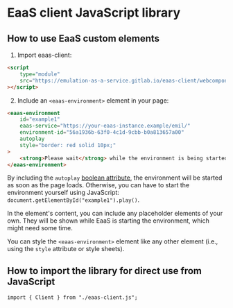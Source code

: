 # EaaS client JavaScript library

## How to use EaaS custom elements

1. Import eaas-client:

```html
<script
    type="module"
    src="https://emulation-as-a-service.gitlab.io/eaas-client/webcomponent.js"
></script>
```

2. Include an `<eaas-environment>` element in your page:

```html
<eaas-environment
    id="example1"
    eaas-service="https://your-eaas-instance.example/emil/"
    environment-id="56a1936b-63f0-4c1d-9cbb-b0a813657a00"
    autoplay
    style="border: red solid 10px;"
>
    <strong>Please wait</strong> while the environment is being started ...
</eaas-environment>
```

By including the `autoplay` [boolean attribute](https://developer.mozilla.org/en-US/docs/Web/HTML/Attributes#boolean_attributes), the environment will be started as soon as the page loads. Otherwise, you can have to start the environment yourself using JavaScript: `document.getElementById("example1").play()`.

In the element's content, you can include any placeholder elements of your own. They will be shown while EaaS is starting the environment, which might need some time.

You can style the `<eaas-environment>` element like any other element (i.e., using the `style` attribute or style sheets).

## How to import the library for direct use from JavaScript

`import { Client } from "./eaas-client.js";`
